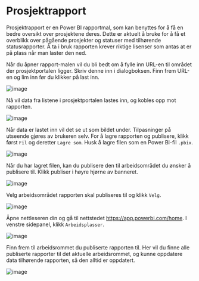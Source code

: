 # Prosjektrapport

Prosjektrapport er en Power BI rapportmal, som kan benyttes for å få en bedre oversikt over prosjektene deres. Dette er aktuelt å bruke for å få et overblikk over pågående prosjekter og statuser med tilhørende statusrapporter. Å ta i bruk rapporten krever riktige lisenser som antas at er på plass når man laster den ned.

Når du åpner rapport-malen vil du bli bedt om å fylle inn URL-en til området der prosjektportalen ligger. Skriv denne inn i dialogboksen. Finn frem URL-en og lim inn før du klikker på last inn.

![image](https://github.com/user-attachments/assets/beb68106-7c92-4226-8cdf-49e794268331)

Nå vil data fra listene i prosjektportalen lastes inn, og kobles opp mot rapporten.

![image](https://github.com/user-attachments/assets/4792341d-1643-4e0c-9ca2-fa413b55b889)

Når data er lastet inn vil det se ut som bildet under. Tilpasninger på utseende gjøres av brukeren selv. For å lagre rapporten og publisere, klikk først `Fil` og deretter `Lagre som`. Husk å lagre filen som en Power BI-fil `.pbix`.

![image](https://github.com/user-attachments/assets/fd120565-287b-4022-bbdb-18146cfe8ded)

Når du har lagret filen, kan du publisere den til arbeidsområdet du ønsker å publisere til. Klikk publiser i høyre hjørne av banneret.

![image](https://github.com/user-attachments/assets/e3305856-2a2c-45c6-bc41-1a29e3dd4b36)

Velg arbeidsområdet rapporten skal publiseres til og klikk `Velg`.

![image](https://github.com/user-attachments/assets/d4f18fbc-0047-4230-9657-4736711eeacd)

Åpne nettleseren din og gå til nettstedet <https://app.powerbi.com/home>. I venstre sidepanel, klikk `Arbeidsplasser`.

![image](https://github.com/user-attachments/assets/dab6bc84-9120-4e64-ad6b-9230dfdf51b6)

Finn frem til arbeidsrommet du publiserte rapporten til. Her vil du finne alle publiserte rapporter til det aktuelle arbeidsrommet, og kunne oppdatere data tilhørende rapporten, så den alltid er oppdatert.

![image](https://github.com/user-attachments/assets/1338d846-3f28-4b11-a83c-0b410bc3b502)
